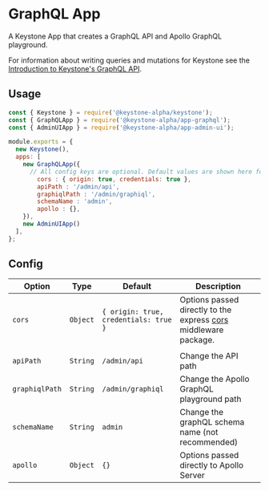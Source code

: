<!--[meta]
section: api
subSection: apps
title: GraphQL API
draft: true
[meta]-->

# GraphQL App

A Keystone App that creates a GraphQL API and Apollo GraphQL playground.

For information about writing queries and mutations for Keystone see the [Introduction to Keystone's GraphQL API](https://v5.keystonejs.com/guides/intro-to-graphql).

## Usage

```javascript
const { Keystone } = require('@keystone-alpha/keystone');
const { GraphQLApp } = require('@keystone-alpha/app-graphql');
const { AdminUIApp } = require('@keystone-alpha/app-admin-ui');

module.exports = {
  new Keystone(),
  apps: [
    new GraphQLApp({
      // All config keys are optional. Default values are shown here for completeness.
        cors : { origin: true, credentials: true },
        apiPath : '/admin/api',
        graphiqlPath : '/admin/graphiql',
        schemaName : 'admin',
        apollo : {},
    }),
    new AdminUIApp()
  ],
};
```

## Config

| Option         | Type     | Default                               | Description                                                                                          |
| -------------- | -------- | ------------------------------------- | ---------------------------------------------------------------------------------------------------- |
| `cors`         | `Object` | `{ origin: true, credentials: true }` | Options passed directly to the express [cors](https://github.com/expressjs/cors) middleware package. |
|                |          |                                       |                                                                                                      |
| `apiPath`      | `String` | `/admin/api`                          | Change the API path                                                                                  |
| `graphiqlPath` | `String` | `/admin/graphiql`                     | Change the Apollo GraphQL playground path                                                            |
| `schemaName`   | `String` | `admin`                               | Change the graphQL schema name (not recommended)                                                     |
| `apollo`       | `Object` | `{}`                                  | Options passed directly to Apollo Server                                                             |
